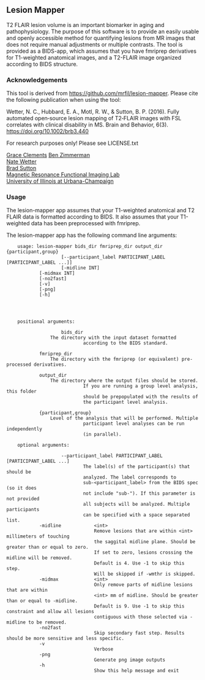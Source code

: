 ## Lesion Mapper

T2 FLAIR lesion volume is an important biomarker in aging and pathophysiology. The purpose of this software is to provide an easily usable and openly accessible method for quantifying lesions from MR images that does not require manual adjustments or multiple contrasts. The tool is provided as a BIDS-app, which assumes that you have fmriprep derivatives for T1-weighted anatomical images, and a T2-FLAIR image organized according to BIDS structure.



### Acknowledgements

This tool is derived from https://github.com/mrfil/lesion-mapper. Please cite the following publication when using the tool:

Wetter, N. C., Hubbard, E. A., Motl, R. W., & Sutton, B. P. (2016). Fully automated open‐source lesion mapping of T2‐FLAIR images with FSL correlates with clinical disability in MS. Brain and Behavior, 6(3). https://doi.org/10.1002/brb3.440

For research purposes only! Please see LICENSE.txt

[Grace Clements](mailto:gracemc2@illinois.edu)
[Ben Zimmerman](mailto:bzimme5@illinois.edu)  
[Nate Wetter](mailto:nwetter2@illinois.edu)  
[Brad Sutton](mailto:bsutton@illinois.edu)  
[Magnetic Resonance Functional Imaging Lab](http://mrfil.bioen.illinois.edu)  
[University of Illinois at Urbana-Champaign](https://illinois.edu)  

### Usage

The lesion-mapper app assumes that your T1-weighted anatomical and T2 FLAIR data is formatted according to BIDS. It also assumes that your T1-weighted data has been preprocessed with fmriprep.

The lesion-mapper app has the following command line arguments:

		usage: lesion-mapper bids_dir fmriprep_dir output_dir {participant,group}
		              	[--participant_label PARTICIPANT_LABEL [PARTICIPANT_LABEL ...]]
		              	[-midline INT]
				[-midmax INT]
				[-no2fast]
				[-v]
				[-png]
				[-h]




		positional arguments:

						bids_dir         
					The directory with the input dataset formatted
		                        according to the BIDS standard.

      			fmriprep_dir     
					The directory with the fmriprep (or equivalent) pre-processed derivatives.

      			output_dir       
					The directory where the output files should be stored.
		                        If you are running a group level analysis, this folder
		                        should be prepopulated with the results of
		                        the participant level analysis.

      			{participant,group}   
					Level of the analysis that will be performed. Multiple
		                        participant level analyses can be run independently
		                        (in parallel).

		optional arguments:

						--participant_label PARTICIPANT_LABEL [PARTICIPANT_LABEL ...]
		                        The label(s) of the participant(s) that should be
		                        analyzed. The label corresponds to
		                        sub-<participant_label> from the BIDS spec (so it does
		                        not include "sub-"). If this parameter is not provided
		                        all subjects will be analyzed. Multiple participants
		                        can be specified with a space separated list.
      			-midline            <int>
                            		Remove lesions that are within <int> millimeters of touching
                            		the saggital midline plane. Should be greater than or equal to zero.
                            		If set to zero, lesions crossing the midline will be removed.
                            		Default is 4. Use -1 to skip this step.
                            		Will be skipped if -wmthr is skipped.
      			-midmax             <int>  
                            		Only remove parts of midline lesions that are within
                            		<int> mm of midline. Should be greater than or equal to -midline.
                            		Default is 9. Use -1 to skip this constraint and allow all lesions
                            		contiguous with those selected via -midline to be removed.
      			-no2fast
                            		Skip secondary fast step. Results should be more sensitive and less specific.
      			-v                    
                            		Verbose
      			-png
                            		Generate png image outputs
      			-h                    
                            		Show this help message and exit
